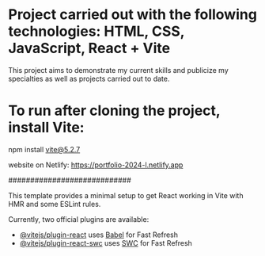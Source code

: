 # Project carried out with the following technologies: HTML, CSS, JavaScript, React + Vite

This project aims to demonstrate my current skills and publicize my specialties as well as projects carried out to date.

# To run after cloning the project, install Vite: 

npm install vite@5.2.7

website on Netlify: https://portfolio-2024-l.netlify.app

############################

This template provides a minimal setup to get React working in Vite with HMR and some ESLint rules.

Currently, two official plugins are available:

- [@vitejs/plugin-react](https://github.com/vitejs/vite-plugin-react/blob/main/packages/plugin-react/README.md) uses [Babel](https://babeljs.io/) for Fast Refresh
- [@vitejs/plugin-react-swc](https://github.com/vitejs/vite-plugin-react-swc) uses [SWC](https://swc.rs/) for Fast Refresh
